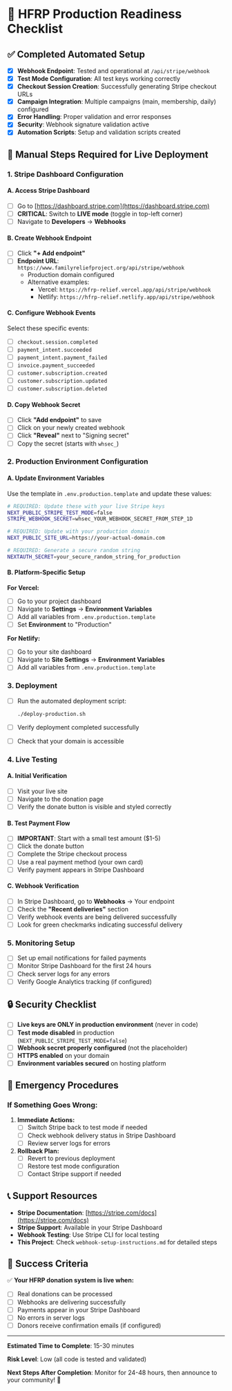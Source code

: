# 🚀 HFRP Production Readiness Checklist

## ✅ Completed Automated Setup

- [x] **Webhook Endpoint**: Tested and operational at `/api/stripe/webhook`
- [x] **Test Mode Configuration**: All test keys working correctly
- [x] **Checkout Session Creation**: Successfully generating Stripe checkout URLs
- [x] **Campaign Integration**: Multiple campaigns (main, membership, daily) configured
- [x] **Error Handling**: Proper validation and error responses
- [x] **Security**: Webhook signature validation active
- [x] **Automation Scripts**: Setup and validation scripts created

## 🔧 Manual Steps Required for Live Deployment

### 1. Stripe Dashboard Configuration

#### A. Access Stripe Dashboard
- [ ] Go to [https://dashboard.stripe.com](https://dashboard.stripe.com)
- [ ] **CRITICAL**: Switch to **LIVE mode** (toggle in top-left corner)
- [ ] Navigate to **Developers** → **Webhooks**

#### B. Create Webhook Endpoint
- [ ] Click **"+ Add endpoint"**
- [ ] **Endpoint URL**: `https://www.familyreliefproject.org/api/stripe/webhook`
  - Production domain configured
  - Alternative examples:
    - Vercel: `https://hfrp-relief.vercel.app/api/stripe/webhook`
    - Netlify: `https://hfrp-relief.netlify.app/api/stripe/webhook`

#### C. Configure Webhook Events
Select these specific events:
- [ ] `checkout.session.completed`
- [ ] `payment_intent.succeeded`
- [ ] `payment_intent.payment_failed`
- [ ] `invoice.payment_succeeded`
- [ ] `customer.subscription.created`
- [ ] `customer.subscription.updated`
- [ ] `customer.subscription.deleted`

#### D. Copy Webhook Secret
- [ ] Click **"Add endpoint"** to save
- [ ] Click on your newly created webhook
- [ ] Click **"Reveal"** next to "Signing secret"
- [ ] Copy the secret (starts with `whsec_`)

### 2. Production Environment Configuration

#### A. Update Environment Variables
Use the template in `.env.production.template` and update these values:

```bash
# REQUIRED: Update these with your live Stripe keys
NEXT_PUBLIC_STRIPE_TEST_MODE=false
STRIPE_WEBHOOK_SECRET=whsec_YOUR_WEBHOOK_SECRET_FROM_STEP_1D

# REQUIRED: Update with your production domain
NEXT_PUBLIC_SITE_URL=https://your-actual-domain.com

# REQUIRED: Generate a secure random string
NEXTAUTH_SECRET=your_secure_random_string_for_production
```

#### B. Platform-Specific Setup

**For Vercel:**
- [ ] Go to your project dashboard
- [ ] Navigate to **Settings** → **Environment Variables**
- [ ] Add all variables from `.env.production.template`
- [ ] Set **Environment** to "Production"

**For Netlify:**
- [ ] Go to your site dashboard
- [ ] Navigate to **Site Settings** → **Environment Variables**
- [ ] Add all variables from `.env.production.template`

### 3. Deployment

- [ ] Run the automated deployment script:
  ```bash
  ./deploy-production.sh
  ```

- [ ] Verify deployment completed successfully
- [ ] Check that your domain is accessible

### 4. Live Testing

#### A. Initial Verification
- [ ] Visit your live site
- [ ] Navigate to the donation page
- [ ] Verify the donate button is visible and styled correctly

#### B. Test Payment Flow
- [ ] **IMPORTANT**: Start with a small test amount ($1-5)
- [ ] Click the donate button
- [ ] Complete the Stripe checkout process
- [ ] Use a real payment method (your own card)
- [ ] Verify payment appears in Stripe Dashboard

#### C. Webhook Verification
- [ ] In Stripe Dashboard, go to **Webhooks** → Your endpoint
- [ ] Check the **"Recent deliveries"** section
- [ ] Verify webhook events are being delivered successfully
- [ ] Look for green checkmarks indicating successful delivery

### 5. Monitoring Setup

- [ ] Set up email notifications for failed payments
- [ ] Monitor Stripe Dashboard for the first 24 hours
- [ ] Check server logs for any errors
- [ ] Verify Google Analytics tracking (if configured)

## 🔒 Security Checklist

- [ ] **Live keys are ONLY in production environment** (never in code)
- [ ] **Test mode disabled** in production (`NEXT_PUBLIC_STRIPE_TEST_MODE=false`)
- [ ] **Webhook secret properly configured** (not the placeholder)
- [ ] **HTTPS enabled** on your domain
- [ ] **Environment variables secured** on hosting platform

## 🚨 Emergency Procedures

### If Something Goes Wrong:

1. **Immediate Actions:**
   - [ ] Switch Stripe back to test mode if needed
   - [ ] Check webhook delivery status in Stripe Dashboard
   - [ ] Review server logs for errors

2. **Rollback Plan:**
   - [ ] Revert to previous deployment
   - [ ] Restore test mode configuration
   - [ ] Contact Stripe support if needed

## 📞 Support Resources

- **Stripe Documentation**: [https://stripe.com/docs](https://stripe.com/docs)
- **Stripe Support**: Available in your Stripe Dashboard
- **Webhook Testing**: Use Stripe CLI for local testing
- **This Project**: Check `webhook-setup-instructions.md` for detailed steps

## 🎯 Success Criteria

✅ **Your HFRP donation system is live when:**
- [ ] Real donations can be processed
- [ ] Webhooks are delivering successfully
- [ ] Payments appear in your Stripe Dashboard
- [ ] No errors in server logs
- [ ] Donors receive confirmation emails (if configured)

---

**Estimated Time to Complete**: 15-30 minutes

**Risk Level**: Low (all code is tested and validated)

**Next Steps After Completion**: Monitor for 24-48 hours, then announce to your community! 🌟